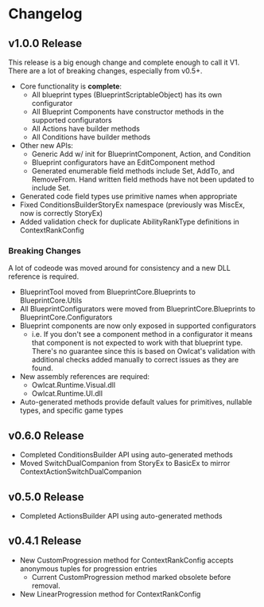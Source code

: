 ﻿# Changelog

## v1.0.0 Release

This release is a big enough change and complete enough to call it V1. There are a lot of breaking changes, especially
from v0.5+.

* Core functionality is **complete**:
    * All blueprint types (BlueprintScriptableObject) has its own configurator
    * All Blueprint Components have constructor methods in the supported configurators
    * All Actions have builder methods
    * All Conditions have builder methods
* Other new APIs:
    * Generic Add w/ init for BlueprintComponent, Action, and Condition
    * Blueprint configurators have an EditComponent method
    * Generated enumerable field methods include Set, AddTo, and RemoveFrom. Hand written field methods have not been updated to include Set.
* Generated code field types use primitive names when appropriate
* Fixed ConditionsBuilderStoryEx namespace (previously was MiscEx, now is correctly StoryEx)
* Added validation check for duplicate AbilityRankType definitions in ContextRankConfig

### Breaking Changes

A lot of codeode was moved around for consistency and a new DLL reference is required.

* BlueprintTool moved from BlueprintCore.Blueprints to BlueprintCore.Utils
* All BlueprintConfigurators were moved from BlueprintCore.Blueprints to BlueprintCore.Configurators
* Blueprint components are now only exposed in supported configurators
    * i.e. If you don't see a component method in a configurator it means that component is not expected to work with that blueprint type. There's no guarantee since this is based on Owlcat's validation with additional checks added manually to correct issues as they are found.
* New assembly references are required:
    * Owlcat.Runtime.Visual.dll
    * Owlcat.Runtime.UI.dll
* Auto-generated methods provide default values for primitives, nullable types, and specific game types

## v0.6.0 Release

* Completed ConditionsBuilder API using auto-generated methods
* Moved SwitchDualCompanion from StoryEx to BasicEx to mirror ContextActionSwitchDualCompanion

## v0.5.0 Release

* Completed ActionsBuilder API using auto-generated methods

## v0.4.1 Release

* New CustomProgression method for ContextRankConfig accepts anonymous tuples for progression entries
    * Current CustomProgression method marked obsolete before removal.
* New LinearProgression method for ContextRankConfig